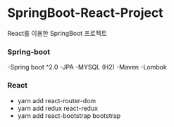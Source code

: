 # SpringBoot-React-Project
React를 이용한 SpringBoot 프로젝트

### Spring-boot
-Spring boot ^2.0
-JPA
-MYSQL (H2)
-Maven
-Lombok

### React
- yarn add react-router-dom
- yarn add redux react-redux
- yarn add react-bootstrap bootstrap
